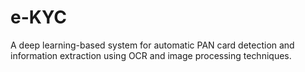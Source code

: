 # e-KYC
A deep learning-based system for automatic PAN card detection and information extraction using OCR and image processing techniques.
